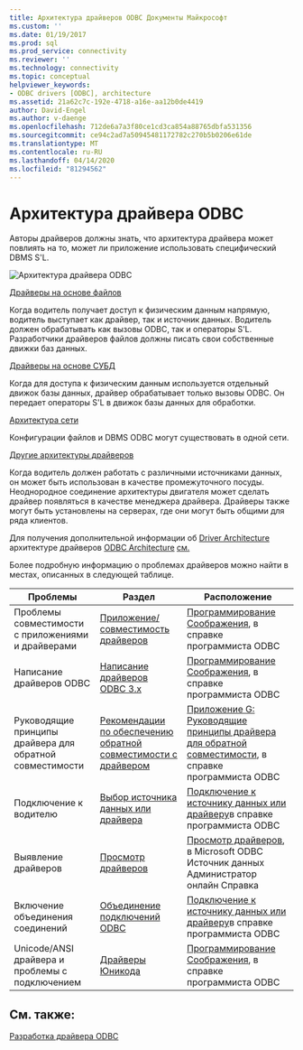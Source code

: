 ```yaml
---
title: Архитектура драйверов ODBC Документы Майкрософт
ms.custom: ''
ms.date: 01/19/2017
ms.prod: sql
ms.prod_service: connectivity
ms.reviewer: ''
ms.technology: connectivity
ms.topic: conceptual
helpviewer_keywords:
- ODBC drivers [ODBC], architecture
ms.assetid: 21a62c7c-192e-4718-a16e-aa12b0de4419
author: David-Engel
ms.author: v-daenge
ms.openlocfilehash: 712de6a7a3f80ce1cd3ca854a88765dbfa531356
ms.sourcegitcommit: ce94c2ad7a50945481172782c270b5b0206e61de
ms.translationtype: MT
ms.contentlocale: ru-RU
ms.lasthandoff: 04/14/2020
ms.locfileid: "81294562"
---
```

# <a name="odbc-driver-architecture"></a>Архитектура драйвера ODBC
Авторы драйверов должны знать, что архитектура драйвера может повлиять на то, может ли приложение использовать специфический DBMS S'L.  
  
 ![Архитектура драйвера ODBC](../../../odbc/reference/develop-driver/media/odbcdriverovruarch.gif "ODBCDriverOvruArch")  
  
 [Драйверы на основе файлов](../../../odbc/reference/file-based-drivers.md)  
  
 Когда водитель получает доступ к физическим данным напрямую, водитель выступает как драйвер, так и источник данных. Водитель должен обрабатывать как вызовы ODBC, так и операторы S'L. Разработчики драйверов файлов должны писать свои собственные движки баз данных.  
  
 [Драйверы на основе СУБД](../../../odbc/reference/dbms-based-drivers.md)  
  
 Когда для доступа к физическим данным используется отдельный движок базы данных, драйвер обрабатывает только вызовы ODBC. Он передает операторы S'L в движок базы данных для обработки.  
  
 [Архитектура сети](../../../odbc/reference/network-example.md)  
  
 Конфигурации файлов и DBMS ODBC могут существовать в одной сети.  
  
 [Другие архитектуры драйверов](../../../odbc/reference/other-driver-architectures.md)  
  
 Когда водитель должен работать с различными источниками данных, он может быть использован в качестве промежуточного посуды. Неоднородное соединение архитектуры двигателя может сделать драйвер появляться в качестве менеджера драйвера. Драйверы также могут быть установлены на серверах, где они могут быть общими для ряда клиентов.  
  
 Для получения дополнительной информации об [Driver Architecture](../../../odbc/reference/driver-architecture.md) архитектуре драйверов [ODBC Architecture](../../../odbc/reference/odbc-architecture.md) [см.](../../../odbc/reference/the-driver-manager.md)  
  
 Более подробную информацию о проблемах драйверов можно найти в местах, описанных в следующей таблице.  
  
|Проблемы|Раздел|Расположение|  
|-----------|-----------|--------------|  
|Проблемы совместимости с приложениями и драйверами|[Приложение/совместимость драйверов](../../../odbc/reference/develop-app/application-and-driver-compatibility.md)|[Программирование Соображения](../../../odbc/reference/develop-app/programming-considerations.md), в справке программиста ODBC|  
|Написание драйверов ODBC|[Написание драйверов ODBC 3.x](../../../odbc/reference/develop-app/writing-odbc-3-x-drivers.md)|[Программирование Соображения](../../../odbc/reference/develop-app/programming-considerations.md), в справке программиста ODBC|  
|Руководящие принципы драйвера для обратной совместимости|[Рекомендации по обеспечению обратной совместимости с драйвером](../../../odbc/reference/appendixes/appendix-g-driver-guidelines-for-backward-compatibility.md)|[Приложение G: Руководящие принципы драйвера для обратной совместимости](../../../odbc/reference/appendixes/appendix-g-driver-guidelines-for-backward-compatibility.md), в справке программиста ODBC|  
|Подключение к водителю|[Выбор источника данных или драйвера](../../../odbc/reference/develop-app/choosing-a-data-source-or-driver.md)|[Подключение к источнику данных или драйверу](../../../odbc/reference/develop-app/connecting-to-a-data-source-or-driver.md)в справке программиста ODBC|  
|Выявление драйверов|[Просмотр драйверов](../../../odbc/admin/viewing-drivers.md)|[Просмотр драйверов](../../../odbc/admin/viewing-drivers.md), в Microsoft ODBC Источник данных Администратор онлайн Справка|  
|Включение объединения соединений|[Объединение подключений ODBC](../../../odbc/reference/develop-app/driver-manager-connection-pooling.md)|[Подключение к источнику данных или драйверу](../../../odbc/reference/develop-app/connecting-to-a-data-source-or-driver.md)в справке программиста ODBC|  
|Unicode/ANSI драйвера и проблемы с подключением|[Драйверы Юникода](../../../odbc/reference/develop-app/unicode-drivers.md)|[Программирование Соображения](../../../odbc/reference/develop-app/programming-considerations.md), в справке программиста ODBC|  
  
## <a name="see-also"></a>См. также:  
 [Разработка драйвера ODBC](../../../odbc/reference/develop-driver/developing-an-odbc-driver.md)
